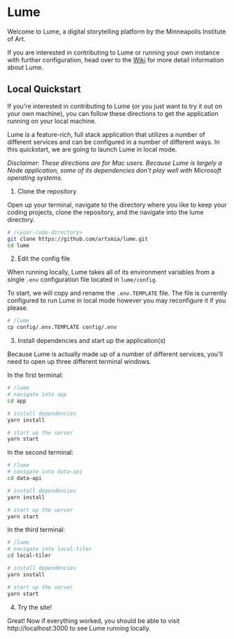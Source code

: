 # Lume

Welcome to Lume, a digital storytelling platform by the Minneapolis Institute of Art.

If you are interested in contributing to Lume or running your own instance with further configuration, head over to the [Wiki](/wiki) for more detail information about Lume.


## Local Quickstart

If you're interested in contributing to Lume (or you just want to try it out on your own machine), you can follow these directions to get the application running on your local machine.

Lume is a feature-rich, full stack application that utilizes a number of different services and can be configured in a number of different ways. In this quickstart, we are going to launch Lume in local mode.


*Disclaimer: These directions are for Mac users. Because Lume is largely a Node application, some of its dependencies don't play well with Microsoft operating systems.*


1. Clone the repository

Open up your terminal, navigate to the directory where you like to keep your coding projects, clone the repository, and the navigate into the lume directory.

```bash
# /<your-code-directory>
git clone https://github.com/artsmia/lume.git
cd lume

```

2. Edit the config file

When running locally, Lume takes all of its environment variables from a single `.env` configuration file located in `lume/config`.

To start, we will copy and rename the `.env.TEMPLATE` file. The file is currently configured to run Lume in local mode however you may reconfigure it if you please.

```bash
# /lume
cp config/.env.TEMPLATE config/.env
```


3. Install dependencies and start up the application(s)

Because Lume is actually made up of a number of different services, you'll need to open up three different terminal windows.

In the first terminal:

```bash
# /lume
# navigate into app
cd app

# install dependencies
yarn install

# start up the server
yarn start
```

In the second terminal:

```bash
# /lume
# navigate into data-api
cd data-api

# install dependencies
yarn install

# start up the server
yarn start
```

In the third terminal:

```bash
# /lume
# navigate into local-tiler
cd local-tiler

# install dependencies
yarn install

# start up the server
yarn start
```

4. Try the site!

Great! Now if everything worked, you should be able to visit http://localhost:3000 to see Lume running locally.
